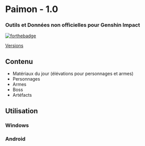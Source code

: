 # Paimon - 1.0

### Outils et Données non officielles pour Genshin Impact

[![forthebadge](http://forthebadge.com/images/badges/built-with-love.svg)](http://forthebadge.com)

[Versions]()

## Contenu

- Matériaux du jour (élévations pour personnages et armes)
- Personnages
- Armes
- Boss
- Artéfacts

## Utilisation

### Windows

### Android